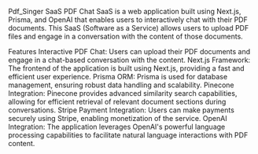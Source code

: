 Pdf_Singer SaaS
PDF Chat SaaS is a web application built using Next.js, Prisma, and OpenAI that enables users to interactively chat with their PDF documents. This SaaS (Software as a Service) allows users to upload PDF files and engage in a conversation with the content of those documents.

Features
Interactive PDF Chat: Users can upload their PDF documents and engage in a chat-based conversation with the content.
Next.js Framework: The frontend of the application is built using Next.js, providing a fast and efficient user experience.
Prisma ORM: Prisma is used for database management, ensuring robust data handling and scalability.
Pinecone Integration: Pinecone provides advanced similarity search capabilities, allowing for efficient retrieval of relevant document sections during conversations.
Stripe Payment Integration: Users can make payments securely using Stripe, enabling monetization of the service.
OpenAI Integration: The application leverages OpenAI's powerful language processing capabilities to facilitate natural language interactions with PDF content.
